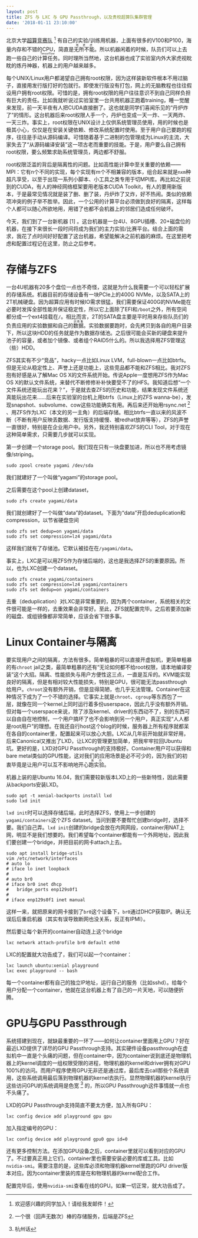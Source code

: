 ```yaml
---
layout: post
title: ZFS 与 LXC 与 GPU Passthrough，以及贵校超算队集群管理
date: '2018-01-11 23:10:00'
---
```


北京大学[超算竞赛队](http://pkusc.github.io) [^1] 有自己的实验/训练用机器，上面有很多的V100和P100，海量内存和不错的CPU，简直是<ruby>无所不能<rt>电老虎</rt></ruby>。所以机器闲着的时候，队员们可以上去跑一些自己的<ruby>计算任务<rt>TensorFlow</rt></ruby>。同时理所当然地，这台机器也成了实验室内外大家虎视眈眈的炼丹神器，机器上的用户越来越多。

每个UNIX/Linux用户都渴望自己拥有root权限，因为这样装新软件根本不用过脑子，直接用发行版打好的包就行。即使发行版没有打包，网上的无脑教程也往往假设用户拥有root权限。可惜的是，拥有root权限的用户往往意识不到自己同样负担有巨大的责任。比如我就听说过实验室里一台共用机器正跑着training，睡一觉醒来发现，前一天半夜有人把CUDA直接删了。这也就是同学们喜闻乐见的“丹炉炸了”的情形。这台机器后来root权限人手一个，丹炉也变成一天一炸、一天两炸、一天三炸。事实上，root权限在UNIX设计上仅供系统管理员使用，用的时候也是极其小心，仅仅是在安装关键依赖、修改系统配置时使用。至于用户自己要跑的程序，往往是手动从源码编译。可惜随着基于二进制的包管理成为Linux的主流，大家失去了“从源码编译安装”这一项古老而重要的技能。于是，用户要么自己拥有root权限，要么频繁求助系统管理员，两边都不舒服。

root权限泛滥的背后是隔离性的问题。比如高性能计算中至关重要的依赖——MPI：它有n个不同的实现，每个实现有m个不相兼容的版本，组合起来就是`nxm`种超凡享受，以至于出现一系列小脚本、小工具之类专用于切MPI库。再比如之前说到的CUDA，有人的神经网络框架要用老版本CUDA Toolkit，有人的要用新版本，于是最常见情况就是装了删、删了装，丹炉炸了又炸，好不热闹。类似的依赖项冲突的例子举不胜举。因此，一个公用的计算平台必须做到良好的隔离，这样每个人都可以随心所欲地用，用错了也都不会机器上的邻居们造成任何破坏。

今天，我们到了一台新机器 [1] 。这台机器是一台4U、8GPU插槽、20+磁盘位的机器，在接下来很长一段时间将成为我们的主力实验/比赛平台。结合上面的需求，我花了点时间好好配置了这台机器，希望能解决之前机器的麻烦。在这里把考虑和配置过程记在这里，防止之后参考。

# 存储与ZFS

一台4U机器有20多个盘位一点也不奇怪，这就是为什么我需要一个可以轻松扩展的存储系统。机器目前的存储设备有一块PCIe上的400G NVMe，以及SATA上的2T机械硬盘。因为超算应用有时候IO需求很猛，我们需要保证400G的NVMe能在必要时发挥全部性能并保证稳定性，所以它上面除了EFI和`/boot`之外，所有空间都分成一个ext4挂载在`/`。相比而言，2T的SATA盘主要是平时用来存些队员们的负责应用的实验数据和自己的<ruby>数据<rt>训练集</rt></ruby>。实验数据要跑时，会先拷贝到各自的用户目录下，所以这块HDD的任务就是作为数据存储池。之后很可能会买新的硬盘来提升池子的容量，或者加个镜像、或者组个RAID5什么的。所以我选择用ZFS管理这（些）HDD。

ZFS其实有不少“竞品”，hacky一点比如Linux LVM，full-blown一点比如btrfs。但是无论从稳定性上、声誉上还是功能上，这些竞品都不能和ZFS相比。我对ZFS抱有好感是从了解Mac OS X的文件系统开始。传说Apple一度想用ZFS作为Mac OS X的默认文件系统，来替代不断修修补补快要受不了的HFS。我知道后想“一个文件系统还能玩出花来？”，于是就去查ZFS的历史和功能，结果发现文件系统还真能玩出花来……后来在实验室的台机上用btrfs（Linux上的ZFS wanna-be），发现snapshot、subvolume、cow这些功能确实有用。再后来还开始用rsync.net [^2] 、用ZFS作为LXC（本文的另一主角）的后端存储。相比btrfs一直以来的风波不断（不断有用户反映丢数据、发行版支持缓慢、被redhat放弃等等），ZFS的声誉一直很好，特别是在企业用户中。另外，我还特别喜欢ZFS的CLI Tool，对于现在这种简单需求，只需要几步就可以实现。

第一步创建一个storage pool。我们现在只有一块盘要加进，所以也不用考虑镜像/striping。

```
sudo zpool create yagami /dev/sda
```

我们就建好了一个叫做“yagami”的storage pool。

之后需要在这个pool上创建dataset，

```
sudo zfs create yagami/data
```

我们就创建好了一个叫做“data”的dataset。下面为“data”开启deduplication和compression，以节省硬盘空间

```
sudo zfs set dedup=on yagami/data
sudo zfs set compression=lz4 yagami/data
```

这样我们就有了存储池。它默认被挂在在`/yagami/data`。

事实上，LXC是可以用ZFS作为存储后端的，这也是我选择ZFS的重要原因。所以，也为LXC创建一个dataset。

```
sudo zfs create yagami/containers
sudo zfs set compression=lz4 yagami/containers
sudo zfs set dedup=on yagami/containers
```

去重（deduplication）对LXC是非常重要的，因为两个container，系统相关的文件很可能是一样的，去重效果会非常好。至此，ZFS就配置完毕。之后若要添加新的磁盘、或组镜像都非常简单，应该会省下很多事。

# Linux Container与隔离

要实现用户之间的隔离，方法有很多。简单粗暴的可以直接开虚拟机，更简单粗暴的有`chroot` jail之类，最简单粗暴的还有“无论如何都不给root权限，请本地编译安装”这个大招。隔离、性能损失与用户方便性这三点，一直是互斥的。KVM能实现良好的隔离，但是有相对较大性能损失，特别是GPU，很可能无法passthrough给用户。`chroot`没有额外开销，但是显得简陋，也几乎无法管理。Container在这种情况下成为了一个不错的选择。它事实上就是`chroot`、`cgroup`等东西包了一层，就像在同一个kernel上同时运行着多份userspace，因此几乎没有额外开销。但对每一个userspace来说，除了涉及kernel、driver的东西动不了，别的东西可以自由自在地控制，一个用户搞坏了也不会影响到另一个用户，真正实现“人人都是root用户”的理想。在我还自行host这个blog的时候，服务器上所有程序就都呆在各自的container里，配置起来可以放心大胆。LXC从几年前开始就非常好用，后来Canonical又推出了LXD，让LXC的管理更加简单，把我牢牢拉回Ubuntu坑。更好的是，LXD对GPU Passthrough的支持极好。Container用户可以获得和bare metal类似的GPU性能，这对我们的应用场景是必不可少的，因为我们的初衷毕竟是让用户可以互不影响地开心<ruby>跑实验<rt>炼丹</rt></ruby>。

机器上装的是Ubuntu 16.04，我们需要较新版本LXD上的一些新特性，因此需要从backports安装LXD。

```
sudo apt -t xenial-backports install lxd
sudo lxd init
```

`lxd init`时可以选择存储后端，此时选择ZFS，使用上一步创建的`yagami/containers`这个ZFS dataset。当问到要不要帮忙创建bridge时，选择不要。我们自己弄。`lxd init`创建的bridge会放在内网网段，container用NAT上网，明显不是我们想要的。我们希望每个container都能有一个外网地址，因此我们要创建一个bridge，并把目前的网卡attach上去。

```
sudo apt install bridge-utils
vim /etc/network/interfaces
# auto lo
# iface lo inet loopback
# 
# auto br0
# iface br0 inet dhcp
#   bridge_ports enp129s0f1
# 
# iface enp129s0f1 inet manual
```

这样一来，就把原来的网卡接到了`br0`这个设备下，`br0`通过DHCP获取IP。确认无误后后重启机器（其实有误导致断网也没关系，反正有IPMI）。

然后要让每个新开的container自动连上这个bridge

```
lxc network attach-profile br0 default eth0
```

LXC的配置就大功告成了，我们可以起一个container：

```
lxc launch ubuntu:xenial playground
lxc exec playground -- bash
```

每一个container都有自己的独立IP地址，运行自己的服务（比如sshd）。给每个用户分配一个container，他就在这台机器上有了自己的一片天地，可以随便折腾。

# GPU与GPU Passthrough

系统搭建到现在，就缺最重要的一环了——如何让container里面用上GPU？好在最近LXD提供了详尽的GPU Passthrough支持。其实硬件设备passthrough在虚拟机中一直是个头痛的问题，但在container中，因为container说到底还是物理机器上的kernel调度的一组权限受限的进程，物理机器的kernel和driver拥有对GPU 100%的访问。而用户程序使用GPU无非还是通过库，最后库去call那些个系统调用，这些系统调用最后落到物理机器的kernel去执行。显然物理机器的kernel执行这些访问GPU的系统调用是色宽 [^3] 的，所以GPU Passthrough这件事情就一点也不头痛了。

LXD的GPU Passthrough支持简直不要太方便，加入所有GPU：

```
lxc config device add playground gpu gpu
```

加入指定编号的GPU：

```
lxc config device add playground gpu0 gpu id=0
```

还有更多控制方法。在添加GPU设备之后，container里就可以看到对应的GPU了。不过要真正用上它们，container里也需要安装必要的库或工具。比如`nvidia-smi`。需要注意的是，这些库必须和物理机器kernel里跑的GPU driver版本对应。因为container里装的库是在和物理机器的kernel配合工作。

配置完毕后，使用`nvidia-smi`查看在线的GPU。如果一切正常，就大功告成了。

[^1]: 欢迎感兴趣的同学加入！请给我发邮件！
[^2]: 一个很（回声无数次）棒的存储服务，后端是ZFS
[^3]: 杭州话